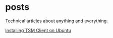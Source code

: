 posts
=====

Technical articles about anything and everything.


[Installing TSM Client on Ubuntu](https://github.com/DukeMobileTech/posts/wiki/Installing-IBM-TSM-Client-7.1.1-on-Ubuntu-14.04)
